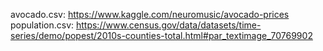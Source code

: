 avocado.csv: https://www.kaggle.com/neuromusic/avocado-prices
population.csv: https://www.census.gov/data/datasets/time-series/demo/popest/2010s-counties-total.html#par_textimage_70769902
